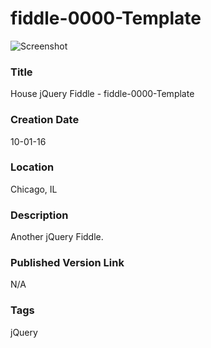 fiddle-0000-Template
======

![Screenshot](screenshot.png)


### Title

House jQuery Fiddle - fiddle-0000-Template


### Creation Date

10-01-16


### Location

Chicago, IL


### Description

Another jQuery Fiddle. 


### Published Version Link

N/A


### Tags

jQuery

